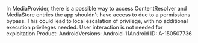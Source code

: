 In MediaProvider, there is a possible way to access ContentResolver and MediaStore entries the app shouldn't have access to due to a permissions bypass. This could lead to local escalation of privilege, with no additional execution privileges needed. User interaction is not needed for exploitation.Product: AndroidVersions: Android-11Android ID: A-150507736